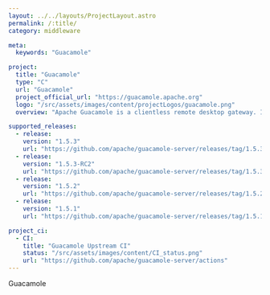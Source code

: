 ```yaml
---
layout: ../../layouts/ProjectLayout.astro
permalink: /:title/
category: middleware

meta:
  keywords: "Guacamole"

project:
  title: "Guacamole"
  type: "C"
  url: "Guacamole"
  project_official_url: "https://guacamole.apache.org"
  logo: "/src/assets/images/content/projectLogos/guacamole.png"
  overview: "Apache Guacamole is a clientless remote desktop gateway. It supports standard protocols like VNC, RDP, and SSH."

supported_releases:
  - release:
    version: "1.5.3"
    url: "https://github.com/apache/guacamole-server/releases/tag/1.5.3"
  - release:
    version: "1.5.3-RC2"
    url: "https://github.com/apache/guacamole-server/releases/tag/1.5.3-RC2"
  - release:
    version: "1.5.2"
    url: "https://github.com/apache/guacamole-server/releases/tag/1.5.2"
  - release:
    version: "1.5.1"
    url: "https://github.com/apache/guacamole-server/releases/tag/1.5.1"

project_ci:
  - CI:
    title: "Guacamole Upstream CI"
    status: "/src/assets/images/content/CI_status.png"
    url: "https://github.com/apache/guacamole-server/actions"
---
```


<p>Guacamole</p>
